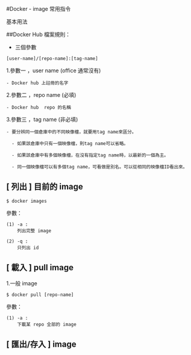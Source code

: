 #Docker - image 常用指令




基本用法

##Docker Hub 檔案規則：

- 三個參數

```
[user-name]/[repo-name]:[tag-name]
```

1.參數一 ，user name (office 通常沒有)
    
    - Docker hub 上註冊的名字
    
2.參數二 ，repo name (必填)

    - Docker hub  repo 的名稱

3.參數三 ，tag name (非必填)

    - 要分辨同一個倉庫中的不同映像檔，就要用tag name來區分。
      
      - 如果該倉庫中只有一個映像檔，則tag name可以省略。
      
      - 如果該倉庫中有多個映像檔，在沒有指定tag name時，以最新的一個為主。
      
      - 同一個映像檔可以有多個tag name，可看做是別名。可以從相同的映像檔ID看出來。



## [ 列出 ] 目前的 image

```
$ docker images
```

參數：

    (1) -a :        
        列出完整 image
        
    (2) -q :
        只列出 id
        

## [ 載入 ] pull image

1.一般 image 

```
$ docker pull [repo-name]
```

參數：

    (1) -a :        
        下載某 repo 全部的 image
        

## [ 匯出/存入 ] image



